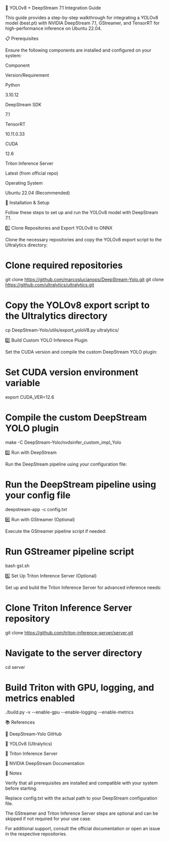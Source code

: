 🦾 YOLOv8 + DeepStream 7.1 Integration Guide

This guide provides a step-by-step walkthrough for integrating a YOLOv8 model (best.pt) with NVIDIA DeepStream 7.1, GStreamer, and TensorRT for high-performance inference on Ubuntu 22.04.

📋 Prerequisites

Ensure the following components are installed and configured on your system:







Component



Version/Requirement





Python



3.10.12





DeepStream SDK



7.1





TensorRT



10.11.0.33





CUDA



12.6





Triton Inference Server



Latest (from official repo)





Operating System



Ubuntu 22.04 (Recommended)

🚀 Installation & Setup

Follow these steps to set up and run the YOLOv8 model with DeepStream 7.1.

1️⃣ Clone Repositories and Export YOLOv8 to ONNX

Clone the necessary repositories and copy the YOLOv8 export script to the Ultralytics directory:

# Clone required repositories
git clone https://github.com/marcoslucianops/DeepStream-Yolo.git
git clone https://github.com/ultralytics/ultralytics.git

# Copy the YOLOv8 export script to the Ultralytics directory
cp DeepStream-Yolo/utils/export_yoloV8.py ultralytics/

2️⃣ Build Custom YOLO Inference Plugin

Set the CUDA version and compile the custom DeepStream YOLO plugin:

# Set CUDA version environment variable
export CUDA_VER=12.6

# Compile the custom DeepStream YOLO plugin
make -C DeepStream-Yolo/nvdsinfer_custom_impl_Yolo

3️⃣ Run with DeepStream

Run the DeepStream pipeline using your configuration file:

# Run the DeepStream pipeline using your config file
deepstream-app -c config.txt

4️⃣ Run with GStreamer (Optional)

Execute the GStreamer pipeline script if needed:

# Run GStreamer pipeline script
bash gst.sh

5️⃣ Set Up Triton Inference Server (Optional)

Set up and build the Triton Inference Server for advanced inference needs:

# Clone Triton Inference Server repository
git clone https://github.com/triton-inference-server/server.git

# Navigate to the server directory
cd server

# Build Triton with GPU, logging, and metrics enabled
./build.py -v --enable-gpu --enable-logging --enable-metrics

📚 References





🔗 DeepStream-Yolo GitHub



🔗 YOLOv8 (Ultralytics)



🔗 Triton Inference Server



🔗 NVIDIA DeepStream Documentation

📝 Notes





Verify that all prerequisites are installed and compatible with your system before starting.



Replace config.txt with the actual path to your DeepStream configuration file.



The GStreamer and Triton Inference Server steps are optional and can be skipped if not required for your use case.



For additional support, consult the official documentation or open an issue in the respective repositories.
